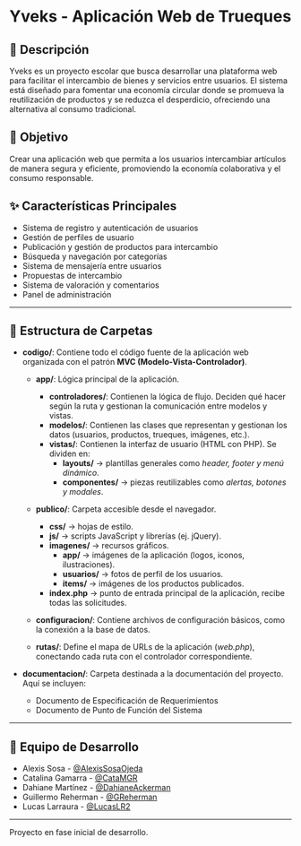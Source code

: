 # Yveks - Aplicación Web de Trueques

## 📝 Descripción
Yveks es un proyecto escolar que busca desarrollar una plataforma web para facilitar el intercambio de bienes y servicios entre usuarios. El sistema está diseñado para fomentar una economía circular donde se promueva la reutilización de productos y se reduzca el desperdicio, ofreciendo una alternativa al consumo tradicional.

## 🎯 Objetivo
Crear una aplicación web que permita a los usuarios intercambiar artículos de manera segura y eficiente, promoviendo la economía colaborativa y el consumo responsable.

## ✨ Características Principales
- Sistema de registro y autenticación de usuarios  
- Gestión de perfiles de usuario  
- Publicación y gestión de productos para intercambio  
- Búsqueda y navegación por categorías  
- Sistema de mensajería entre usuarios  
- Propuestas de intercambio  
- Sistema de valoración y comentarios  
- Panel de administración  

---

## 📁 Estructura de Carpetas

- **codigo/**: Contiene todo el código fuente de la aplicación web organizada con el patrón **MVC (Modelo-Vista-Controlador)**.  
  - **app/**: Lógica principal de la aplicación.  
    - **controladores/**: Contienen la lógica de flujo. Deciden qué hacer según la ruta y gestionan la comunicación entre modelos y vistas.  
    - **modelos/**: Contienen las clases que representan y gestionan los datos (usuarios, productos, trueques, imágenes, etc.).  
    - **vistas/**: Contienen la interfaz de usuario (HTML con PHP). Se dividen en:  
      - **layouts/** → plantillas generales como *header, footer y menú dinámico*.  
      - **componentes/** → piezas reutilizables como *alertas, botones y modales*.  

  - **publico/**: Carpeta accesible desde el navegador.  
    - **css/** → hojas de estilo.  
    - **js/** → scripts JavaScript y librerías (ej. jQuery).  
    - **imagenes/** → recursos gráficos.  
      - **app/** → imágenes de la aplicación (logos, iconos, ilustraciones).  
      - **usuarios/** → fotos de perfil de los usuarios.  
      - **items/** → imágenes de los productos publicados.  
    - **index.php** → punto de entrada principal de la aplicación, recibe todas las solicitudes.  

  - **configuracion/**: Contiene archivos de configuración básicos, como la conexión a la base de datos.  

  - **rutas/**: Define el mapa de URLs de la aplicación (*web.php*), conectando cada ruta con el controlador correspondiente.  

- **documentacion/**: Carpeta destinada a la documentación del proyecto. Aquí se incluyen:  
  - Documento de Especificación de Requerimientos  
  - Documento de Punto de Función del Sistema  

---

## 👥 Equipo de Desarrollo
- Alexis Sosa - [@AlexisSosaOjeda](https://github.com/AlexisSosaOjeda "Ir al perfil de GitHub")  
- Catalina Gamarra - [@CataMGR](https://github.com/CataMGR "Ir al perfil de GitHub")  
- Dahiane Martínez - [@DahianeAckerman](https://github.com/DahianeAckerman "Ir al perfil de GitHub")  
- Guillermo Reherman - [@GReherman](https://github.com/GReherman "Ir al perfil de GitHub")  
- Lucas Larraura - [@LucasLR2](https://github.com/LucasLR2 "Ir al perfil de GitHub")  

---
Proyecto en fase inicial de desarrollo.
